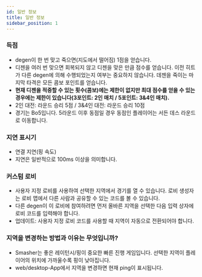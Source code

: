 ```yaml
---
id: 일반 정보
title: 일반 정보
sidebar_position: 1
---
```


### 득점

- degen이 한 번 맞고 죽으면(지도에서 떨어짐) 1점을 얻습니다.
- 디젠을 여러 번 맞으면 회복되지 않고 디젠을 맞은 만큼 점수를 얻습니다. 이전 히트가 다른 degen에 의해 수행되었는지 여부는 중요하지 않습니다. 데젠을 죽이는 마지막 타격은 모든 콤보 포인트를 얻습니다.
- **현재 디젠을 적중할 수 있는 횟수(콤보)에는 제한이 없지만 최대 점수를 얻을 수 있는 경우에는 제한이 있습니다(3포인트: 2인 매치 / 5포인트: 3&4인 매치).**
- 2인 대전: 라운드 승리 5점 / 3&4인 대전: 라운드 승리 10점
- 경기는 Bo5입니다. 5라운드 이후 동점일 경우 동점인 플레이어는 서든 데스 라운드로 이동합니다.

### 지연 표시기

- 연결 지연(핑 속도)
- 지연은 일반적으로 100ms 이상을 의미합니다.

### 커스텀 로비

- 사용자 지정 로비를 사용하여 선택한 지역에서 경기를 열 수 있습니다. 로비 생성자는 로비 맵에서 다른 사람과 공유할 수 있는 코드를 볼 수 있습니다.
- 다른 degen이 이 로비에 참여하려면 먼저 올바른 지역을 선택한 다음 입력 상자에 로비 코드를 입력해야 합니다.
- 업데이트: 사용자 지정 로비 코드를 사용할 때 지역이 자동으로 전환되어야 합니다.

### 지역을 변경하는 방법과 이유는 무엇입니까?

- Smasher는 좋은 레이턴시/핑이 중요한 빠른 진행 게임입니다. 선택한 지역이 플레이어의 위치에 가까울수록 핑이 낮아집니다.
- web/desktop-App에서 지역을 변경하면 현재 ping이 표시됩니다.
